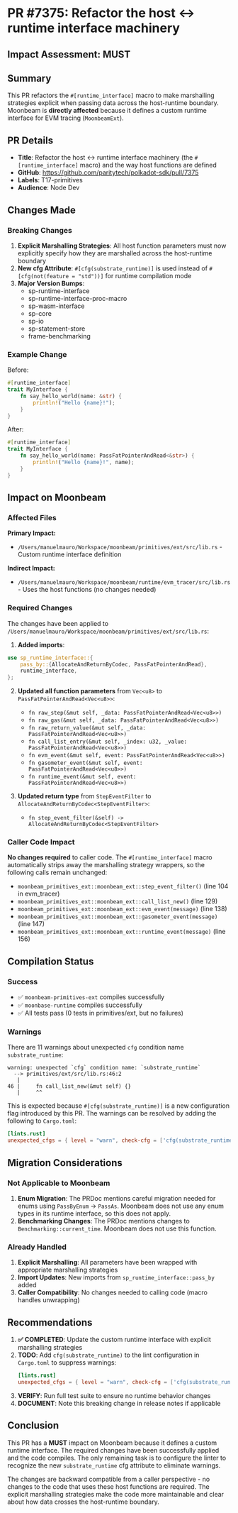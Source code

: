 # PR #7375: Refactor the host <-> runtime interface machinery

## Impact Assessment: MUST

## Summary
This PR refactors the `#[runtime_interface]` macro to make marshalling strategies explicit when passing data across the host-runtime boundary. Moonbeam is **directly affected** because it defines a custom runtime interface for EVM tracing (`MoonbeamExt`).

## PR Details
- **Title**: Refactor the host <-> runtime interface machinery (the `#[runtime_interface]` macro) and the way host functions are defined
- **GitHub**: https://github.com/paritytech/polkadot-sdk/pull/7375
- **Labels**: T17-primitives
- **Audience**: Node Dev

## Changes Made

### Breaking Changes
1. **Explicit Marshalling Strategies**: All host function parameters must now explicitly specify how they are marshalled across the host-runtime boundary
2. **New cfg Attribute**: `#[cfg(substrate_runtime)]` is used instead of `#[cfg(not(feature = "std"))]` for runtime compilation mode
3. **Major Version Bumps**:
   - sp-runtime-interface
   - sp-runtime-interface-proc-macro
   - sp-wasm-interface
   - sp-core
   - sp-io
   - sp-statement-store
   - frame-benchmarking

### Example Change
Before:
```rust
#[runtime_interface]
trait MyInterface {
    fn say_hello_world(name: &str) {
        println!("Hello {name}!");
    }
}
```

After:
```rust
#[runtime_interface]
trait MyInterface {
    fn say_hello_world(name: PassFatPointerAndRead<&str>) {
        println!("Hello {name}!", name);
    }
}
```

## Impact on Moonbeam

### Affected Files
**Primary Impact:**
- `/Users/manuelmauro/Workspace/moonbeam/primitives/ext/src/lib.rs` - Custom runtime interface definition

**Indirect Impact:**
- `/Users/manuelmauro/Workspace/moonbeam/runtime/evm_tracer/src/lib.rs` - Uses the host functions (no changes needed)

### Required Changes

The changes have been applied to `/Users/manuelmauro/Workspace/moonbeam/primitives/ext/src/lib.rs`:

1. **Added imports**:
```rust
use sp_runtime_interface::{
    pass_by::{AllocateAndReturnByCodec, PassFatPointerAndRead},
    runtime_interface,
};
```

2. **Updated all function parameters** from `Vec<u8>` to `PassFatPointerAndRead<Vec<u8>>`:
   - `fn raw_step(&mut self, _data: PassFatPointerAndRead<Vec<u8>>)`
   - `fn raw_gas(&mut self, _data: PassFatPointerAndRead<Vec<u8>>)`
   - `fn raw_return_value(&mut self, _data: PassFatPointerAndRead<Vec<u8>>)`
   - `fn call_list_entry(&mut self, _index: u32, _value: PassFatPointerAndRead<Vec<u8>>)`
   - `fn evm_event(&mut self, event: PassFatPointerAndRead<Vec<u8>>)`
   - `fn gasometer_event(&mut self, event: PassFatPointerAndRead<Vec<u8>>)`
   - `fn runtime_event(&mut self, event: PassFatPointerAndRead<Vec<u8>>)`

3. **Updated return type** from `StepEventFilter` to `AllocateAndReturnByCodec<StepEventFilter>`:
   - `fn step_event_filter(&self) -> AllocateAndReturnByCodec<StepEventFilter>`

### Caller Code Impact
**No changes required** to caller code. The `#[runtime_interface]` macro automatically strips away the marshalling strategy wrappers, so the following calls remain unchanged:
- `moonbeam_primitives_ext::moonbeam_ext::step_event_filter()` (line 104 in evm_tracer)
- `moonbeam_primitives_ext::moonbeam_ext::call_list_new()` (line 129)
- `moonbeam_primitives_ext::moonbeam_ext::evm_event(message)` (line 138)
- `moonbeam_primitives_ext::moonbeam_ext::gasometer_event(message)` (line 147)
- `moonbeam_primitives_ext::moonbeam_ext::runtime_event(message)` (line 156)

## Compilation Status

### Success
- ✅ `moonbeam-primitives-ext` compiles successfully
- ✅ `moonbase-runtime` compiles successfully
- ✅ All tests pass (0 tests in primitives/ext, but no failures)

### Warnings
There are 11 warnings about unexpected `cfg` condition name `substrate_runtime`:
```
warning: unexpected `cfg` condition name: `substrate_runtime`
  --> primitives/ext/src/lib.rs:46:2
   |
46 |     fn call_list_new(&mut self) {}
   |     ^^
```

This is expected because `#[cfg(substrate_runtime)]` is a new configuration flag introduced by this PR. The warnings can be resolved by adding the following to `Cargo.toml`:
```toml
[lints.rust]
unexpected_cfgs = { level = "warn", check-cfg = ['cfg(substrate_runtime)'] }
```

## Migration Considerations

### Not Applicable to Moonbeam
1. **Enum Migration**: The PRDoc mentions careful migration needed for enums using `PassByEnum` → `PassAs`. Moonbeam does not use any enum types in its runtime interface, so this does not apply.
2. **Benchmarking Changes**: The PRDoc mentions changes to `Benchmarking::current_time`. Moonbeam does not use this function.

### Already Handled
1. **Explicit Marshalling**: All parameters have been wrapped with appropriate marshalling strategies
2. **Import Updates**: New imports from `sp_runtime_interface::pass_by` added
3. **Caller Compatibility**: No changes needed to calling code (macro handles unwrapping)

## Recommendations

1. **✅ COMPLETED**: Update the custom runtime interface with explicit marshalling strategies
2. **TODO**: Add `cfg(substrate_runtime)` to the lint configuration in `Cargo.toml` to suppress warnings:
   ```toml
   [lints.rust]
   unexpected_cfgs = { level = "warn", check-cfg = ['cfg(substrate_runtime)'] }
   ```
3. **VERIFY**: Run full test suite to ensure no runtime behavior changes
4. **DOCUMENT**: Note this breaking change in release notes if applicable

## Conclusion

This PR has a **MUST** impact on Moonbeam because it defines a custom runtime interface. The required changes have been successfully applied and the code compiles. The only remaining task is to configure the linter to recognize the new `substrate_runtime` cfg attribute to eliminate warnings.

The changes are backward compatible from a caller perspective - no changes to the code that uses these host functions are required. The explicit marshalling strategies make the code more maintainable and clear about how data crosses the host-runtime boundary.
